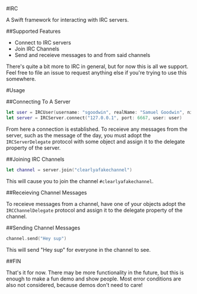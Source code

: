 #IRC

A Swift framework for interacting with IRC servers.

##Supported Features
- Connect to IRC servers
- Join IRC Channels
- Send and receieve messages to and from said channels

There's quite a bit more to IRC in general, but for now this is all we support. Feel free to file an issue to request anything else if you're trying to use this somewhere.

#Usage

##Connecting To A Server

```swift
let user = IRCUser(username: "sgoodwin", realName: "Samuel Goodwin", nick: "mukman")
let server = IRCServer.connect("127.0.0.1", port: 6667, user: user)
```

From here a connection is established. To receieve any messages from the server, such as the message of the day, you must adopt the `IRCServerDelegate` protocol with some object and assign it to the delegate property of the server.

##Joining IRC Channels

```swift
let channel = server.join("clearlyafakechannel")
```

This will cause you to join the channel `#clearlyafakechannel`.

##Receieving Channel Messages

To receieve messages from a channel, have one of your objects adopt the `IRCChannelDelegate` protocol and assign it to the delegate property of the channel.

##Sending Channel Messages

```swift
channel.send("Hey sup")
```

This will send "Hey sup" for everyone in the channel to see.


##FIN

That's it for now. There may be more functionality in the future, but this is enough to make a fun demo and show people. Most error conditions are also not considered, because demos don't need to care!
